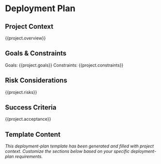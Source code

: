 # Deployment Plan

## Project Context
{{project.overview}}

## Goals & Constraints
Goals: {{project.goals}}
Constraints: {{project.constraints}}

## Risk Considerations
{{project.risks}}

## Success Criteria
{{project.acceptance}}

## Template Content
*This deployment-plan template has been generated and filled with project context. Customize the sections below based on your specific deployment-plan requirements.*
